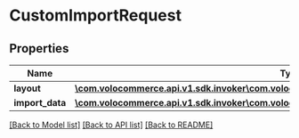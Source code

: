 # CustomImportRequest

## Properties
Name | Type | Description | Notes
------------ | ------------- | ------------- | -------------
**layout** | [**\com.volocommerce.api.v1.sdk.invoker\com.volocommerce.api.v1.sdk.model\CustomImportLayout**](CustomImportLayout.md) |  | [optional] 
**import_data** | [**\com.volocommerce.api.v1.sdk.invoker\com.volocommerce.api.v1.sdk.model\ImportData**](ImportData.md) |  | [optional] 

[[Back to Model list]](../README.md#documentation-for-models) [[Back to API list]](../README.md#documentation-for-api-endpoints) [[Back to README]](../README.md)



